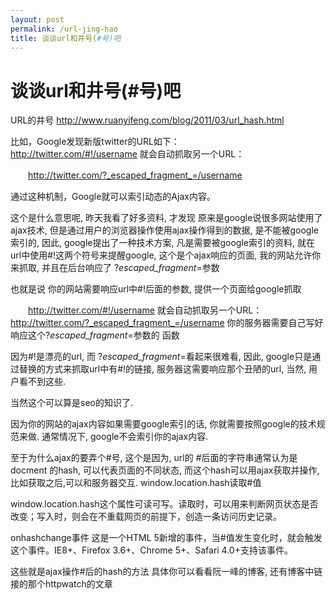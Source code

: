 ```yaml
---
layout: post
permalink: /url-jing-hao
title: 谈谈url和井号(#号)吧
---
```


# 谈谈url和井号(#号)吧 #



URL的井号    http://www.ruanyifeng.com/blog/2011/03/url_hash.html


比如，Google发现新版twitter的URL如下：
　　http://twitter.com/#!/username
就会自动抓取另一个URL：

　　http://twitter.com/?_escaped_fragment_=/username


通过这种机制，Google就可以索引动态的Ajax内容。


这个是什么意思呢, 昨天我看了好多资料, 才发现 原来是google说很多网站使用了ajax技术, 但是通过用户的浏览器操作使用ajax操作得到的数据, 是不能被google索引的, 因此, google提出了一种技术方案, 凡是需要被google索引的资料, 就在url中使用#!这两个符号来提醒google, 这个是个ajax响应的页面, 我的网站允许你来抓取, 并且在后台响应了 ?_escaped_fragment_=参数




也就是说 你的网站需要响应url中#!后面的参数, 提供一个页面给google抓取

　　http://twitter.com/#!/username
就会自动抓取另一个URL：
　　http://twitter.com/?_escaped_fragment_=/username
你的服务器需要自己写好响应这个?_escaped_fragment_=参数的 函数

因为#!是漂亮的url, 而 ?_escaped_fragment_=看起来很难看, 因此, google只是通过替换的方式来抓取url中有#!的链接, 服务器这需要响应那个丑陋的url, 当然, 用户看不到这些.


当然这个可以算是seo的知识了.

因为你的网站的ajax内容如果需要google索引的话, 你就需要按照google的技术规范来做.
通常情况下, google不会索引你的ajax内容.



至于为什么ajax的要弄个#号, 这个是因为, url的 #后面的字符串通常认为是docment 的hash, 可以代表页面的不同状态, 而这个hash可以用ajax获取并操作, 比如获取之后,可以和服务器交互.
window.location.hash读取#值

window.location.hash这个属性可读可写。读取时，可以用来判断网页状态是否改变；写入时，则会在不重载网页的前提下，创造一条访问历史记录。


onhashchange事件
这是一个HTML 5新增的事件，当#值发生变化时，就会触发这个事件。IE8+、Firefox 3.6+、Chrome 5+、Safari 4.0+支持该事件。



这些就是ajax操作#后的hash的方法
具体你可以看看阮一峰的博客, 还有博客中链接的那个httpwatch的文章